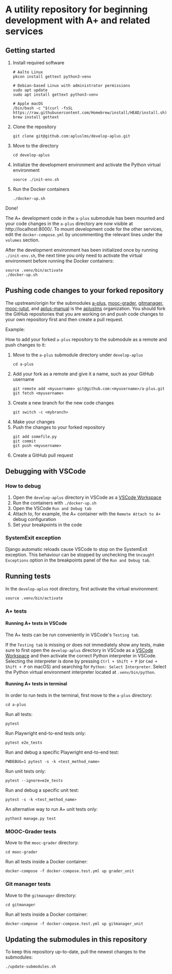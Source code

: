 # A utility repository for beginning development with A+ and related services

## Getting started

1. Install required software
    ```
    # Aalto Linux
    pkcon install gettext python3-venv

    # Debian-based Linux with administrator permissions
    sudo apt update
    sudo apt install gettext python3-venv

    # Apple macOS
    /bin/bash -c "$(curl -fsSL https://raw.githubusercontent.com/Homebrew/install/HEAD/install.sh)"
    brew install gettext
    ```
2. Clone the repository
    ```
    git clone git@github.com:apluslms/develop-aplus.git
    ```
3. Move to the directory
    ```
    cd develop-aplus
    ```
4. Initialize the development environment and activate the Python virtual environment
    ```
    source ./init-env.sh
    ```
5. Run the Docker containers
    ```
    ./docker-up.sh
    ```

Done!

The A+ development code in the `a-plus` submodule has been mounted and your code changes in the `a-plus`
directory are now visible at http://localhost:8000/. To mount development code for the other services, edit the
`docker-compose.yml` by uncommenting the relevant lines under the `volumes` section.

After the development environment has been initialized once by running `./init-env.sh`,
the next time you only need to activate the virtual environment before running the Docker containers:

```
source .venv/bin/activate
./docker-up.sh
```

## Pushing code changes to your forked repository

The upstream/origin for the submodules [a-plus](https://github.com/apluslms/a-plus),
[mooc-grader](https://github.com/apluslms/mooc-grader), [gitmanager](https://github.com/apluslms/gitmanager),
[mooc-jutut](https://github.com/apluslms/mooc-jutut), and [aplus-manual](https://github.com/apluslms/aplus-manual)
is the [apluslms](https://github.com/apluslms) organization. You should fork the GitHub repositories that you are
working on and push code changes to your own repository first and then create a pull request.

Example:

How to add your forked `a-plus` repository to the submodule as a remote and push changes to it:

1. Move to the `a-plus` submodule directory under `develop-aplus`
    ```
    cd a-plus
    ```
2. Add your fork as a remote and give it a name, such as your GitHub username
    ```
    git remote add <myusername> git@github.com:<myusername>/a-plus.git
    git fetch <myusername>
    ```
3. Create a new branch for the new code changes
    ```
    git switch -c <mybranch>
    ```
4. Make your changes
5. Push the changes to your forked repository
    ```
    git add somefile.py
    git commit
    git push <myusername>
    ```
6. Create a GitHub pull request

## Debugging with VSCode

### How to debug

1. Open the `develop-aplus` directory in VSCode as a [VSCode Workspace](https://code.visualstudio.com/docs/editor/workspaces)
2. Run the containers with `./docker-up.sh`
3. Open the VSCode `Run and Debug tab`
4. Attach to, for example, the A+ container with the `Remote Attach to A+` debug configuration
5. Set your breakpoints in the code

### SystemExit exception

Django automatic reloads cause VSCode to stop on the SystemExit exception. This behaviour can be stopped by unchecking
the `Uncaught Exceptions` option in the breakpoints panel of the `Run and Debug tab`.

## Running tests

In the `develop-aplus` root directory, first activate the virtual environment:
```
source .venv/bin/activate
```

### A+ tests

#### Running A+ tests in VSCode

The A+ tests can be run conveniently in VSCode's `Testing tab`.

If the `Testing tab` is missing or does not immediately show any tests, make sure to first open the
`develop-aplus` directory in VSCode as a [VSCode Workspace](https://code.visualstudio.com/docs/editor/workspaces)
and then activate the correct Python interpreter in VSCode.
Selecting the interpreter is done by pressing `Ctrl + Shift + P` (or `Cmd + Shift + P` on macOS) and searching for
`Python: Select Interpreter`. Select the Python virtual environment interpreter located at `.venv/bin/python`.

#### Running A+ tests in terminal

In order to run tests in the terminal, first move to the `a-plus` directory:
```
cd a-plus
```

Run all tests:
```
pytest
```

Run Playwright end-to-end tests only:
```
pytest e2e_tests
```

Run and debug a specific Playwright end-to-end test:
```
PWDEBUG=1 pytest -s -k <test_method_name>
```

Run unit tests only:
```
pytest --ignore=e2e_tests
```

Run and debug a specific unit test:
```
pytest -s -k <test_method_name>
```

An alternative way to run A+ unit tests only:
```
python3 manage.py test
```


### MOOC-Grader tests

Move to the `mooc-grader` directory:
```
cd mooc-grader
```

Run all tests inside a Docker container:
```
docker-compose -f docker-compose.test.yml up grader_unit
```

### Git manager tests

Move to the `gitmanager` directory:
```
cd gitmanager
```

Run all tests inside a Docker container:
```
docker-compose -f docker-compose.test.yml up gitmanager_unit
```

## Updating the submodules in this repository

To keep this repository up-to-date, pull the newest changes to the submodules:
```
./update-submodules.sh
```
